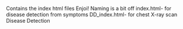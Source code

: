 Contains the index html files
Enjoi!
Naming is a bit off
index.html- for disease detection from symptoms
DD_index.html- for chest X-ray scan Disease Detection 
